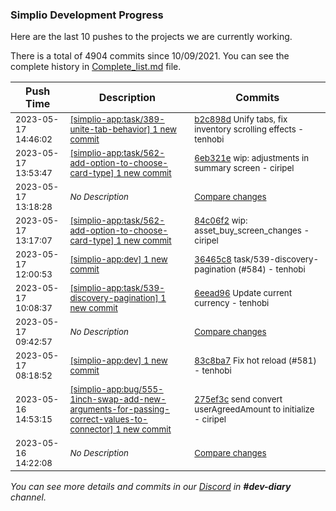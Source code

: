
### Simplio Development Progress

Here are the last 10 pushes to the projects we are currently working.

There is a total of 4904 commits since 10/09/2021. You can see the complete history in
 [Complete_list.md](Complete_list.md) file.

| Push Time | Description | Commits |
| --- | --- | --- |
| <sub>2023-05-17 14:46:02</sub> | <sub>[[simplio-app:task/389\-unite\-tab\-behavior] 1 new commit](https://github.com/SimplioOfficial/simplio-app/commit/b2c898d5a5867db2035fbc065a6d969cf61eceaf)</sub> | <sub>[b2c898d](https://github.com/SimplioOfficial/simplio-app/commit/b2c898d5a5867db2035fbc065a6d969cf61eceaf) Unify tabs, fix inventory scrolling effects - tenhobi</sub> |
| <sub>2023-05-17 13:53:47</sub> | <sub>[[simplio-app:task/562\-add\-option\-to\-choose\-card\-type] 1 new commit](https://github.com/SimplioOfficial/simplio-app/commit/6eb321ef9712149a029495b986e09e3939c57790)</sub> | <sub>[6eb321e](https://github.com/SimplioOfficial/simplio-app/commit/6eb321ef9712149a029495b986e09e3939c57790) wip: adjustments in summary screen - ciripel</sub> |
| <sub>2023-05-17 13:18:28</sub> | <sub>_No Description_</sub> | <sub>[Compare changes](https://github.com/SimplioOfficial/simplio-app/compare/84c06f22749d...08bcca828b1c)</sub> |
| <sub>2023-05-17 13:17:07</sub> | <sub>[[simplio-app:task/562\-add\-option\-to\-choose\-card\-type] 1 new commit](https://github.com/SimplioOfficial/simplio-app/commit/84c06f22749d30e2dda649e1adcb6f237b1a4147)</sub> | <sub>[84c06f2](https://github.com/SimplioOfficial/simplio-app/commit/84c06f22749d30e2dda649e1adcb6f237b1a4147) wip: asset_buy_screen_changes - ciripel</sub> |
| <sub>2023-05-17 12:00:53</sub> | <sub>[[simplio-app:dev] 1 new commit](https://github.com/SimplioOfficial/simplio-app/commit/36465c89df493b32db259219abd3f85f990e4adb)</sub> | <sub>[36465c8](https://github.com/SimplioOfficial/simplio-app/commit/36465c89df493b32db259219abd3f85f990e4adb) task/539-discovery-pagination (#584) - tenhobi</sub> |
| <sub>2023-05-17 10:08:37</sub> | <sub>[[simplio-app:task/539\-discovery\-pagination] 1 new commit](https://github.com/SimplioOfficial/simplio-app/commit/6eead9667eedef1368747ef1c63eac62d419f5d4)</sub> | <sub>[6eead96](https://github.com/SimplioOfficial/simplio-app/commit/6eead9667eedef1368747ef1c63eac62d419f5d4) Update current currency - tenhobi</sub> |
| <sub>2023-05-17 09:42:57</sub> | <sub>_No Description_</sub> | <sub>[Compare changes](https://github.com/SimplioOfficial/simplio-app/compare/7071852785ef...b771fe865fdb)</sub> |
| <sub>2023-05-17 08:18:52</sub> | <sub>[[simplio-app:dev] 1 new commit](https://github.com/SimplioOfficial/simplio-app/commit/83c8ba72827526c10986e50110794de5ddb50f89)</sub> | <sub>[83c8ba7](https://github.com/SimplioOfficial/simplio-app/commit/83c8ba72827526c10986e50110794de5ddb50f89) Fix hot reload (#581) - tenhobi</sub> |
| <sub>2023-05-16 14:53:15</sub> | <sub>[[simplio-app:bug/555\-1inch\-swap\-add\-new\-arguments\-for\-passing\-correct\-values\-to\-connector] 1 new commit](https://github.com/SimplioOfficial/simplio-app/commit/275ef3c5c8ad3a7c2e217c485bb91b158e2cd4da)</sub> | <sub>[275ef3c](https://github.com/SimplioOfficial/simplio-app/commit/275ef3c5c8ad3a7c2e217c485bb91b158e2cd4da) send convert userAgreedAmount to initialize - ciripel</sub> |
| <sub>2023-05-16 14:22:08</sub> | <sub>_No Description_</sub> | <sub>[Compare changes](https://github.com/SimplioOfficial/simplio-app/compare/168cfd44e7f5...a6d8e0a0b08f)</sub> |

_You can see more details and commits in our [Discord](https://discord.gg/aKhjuwZmdP) in **#dev-diary** channel._
